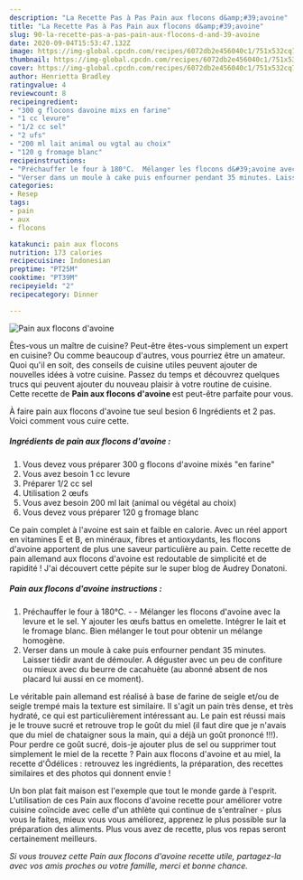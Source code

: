 ```yaml
---
description: "La Recette Pas à Pas Pain aux flocons d&amp;#39;avoine"
title: "La Recette Pas à Pas Pain aux flocons d&amp;#39;avoine"
slug: 90-la-recette-pas-a-pas-pain-aux-flocons-d-and-39-avoine
date: 2020-09-04T15:53:47.132Z
image: https://img-global.cpcdn.com/recipes/6072db2e456040c1/751x532cq70/pain-aux-flocons-davoine-photo-principale-de-la-recette.jpg
thumbnail: https://img-global.cpcdn.com/recipes/6072db2e456040c1/751x532cq70/pain-aux-flocons-davoine-photo-principale-de-la-recette.jpg
cover: https://img-global.cpcdn.com/recipes/6072db2e456040c1/751x532cq70/pain-aux-flocons-davoine-photo-principale-de-la-recette.jpg
author: Henrietta Bradley
ratingvalue: 4
reviewcount: 8
recipeingredient:
- "300 g flocons davoine mixs en farine"
- "1 cc levure"
- "1/2 cc sel"
- "2 ufs"
- "200 ml lait animal ou vgtal au choix"
- "120 g fromage blanc"
recipeinstructions:
- "Préchauffer le four à 180°C.  Mélanger les flocons d&#39;avoine avec la levure et le sel. Y ajouter les œufs battus en omelette. Intégrer le lait et le fromage blanc. Bien mélanger le tout pour obtenir un mélange homogène."
- "Verser dans un moule à cake puis enfourner pendant 35 minutes. Laisser tiédir avant de démouler. A déguster avec un peu de confiture ou mieux avec du beurre de cacahuète (au abonné absent de nos placard lui aussi en ce moment)."
categories:
- Resep
tags:
- pain
- aux
- flocons

katakunci: pain aux flocons 
nutrition: 173 calories
recipecuisine: Indonesian
preptime: "PT25M"
cooktime: "PT39M"
recipeyield: "2"
recipecategory: Dinner

---
```



![Pain aux flocons d&#39;avoine](https://img-global.cpcdn.com/recipes/6072db2e456040c1/751x532cq70/pain-aux-flocons-davoine-photo-principale-de-la-recette.jpg)

Êtes-vous un maître de cuisine? Peut-être êtes-vous simplement un expert en cuisine? Ou comme beaucoup d'autres, vous pourriez être un amateur. Quoi qu'il en soit, des conseils de cuisine utiles peuvent ajouter de nouvelles idées à votre cuisine. Passez du temps et découvrez quelques trucs qui peuvent ajouter du nouveau plaisir à votre routine de cuisine. Cette recette de <strong> Pain aux flocons d&#39;avoine </strong> est peut-être parfaite pour vous.

<!--inarticleads1-->

À faire pain aux flocons d&#39;avoine tue seul besion 6 Ingrédients et 2 pas. Voici comment vous cuire cette.

##### Ingrédients de pain aux flocons d&#39;avoine :

1. Vous devez vous préparer 300 g flocons d&#39;avoine mixés &#34;en farine&#34;
1. Vous avez besoin 1 cc levure
1. Préparer 1/2 cc sel
1. Utilisation 2 œufs
1. Vous avez besoin 200 ml lait (animal ou végétal au choix)
1. Vous devez vous préparer 120 g fromage blanc


Ce pain complet à l&#39;avoine est sain et faible en calorie. Avec un réel apport en vitamines E et B, en minéraux, fibres et antioxydants, les flocons d&#39;avoine apportent de plus une saveur particulière au pain. Cette recette de pain allemand aux flocons d&#39;avoine est redoutable de simplicité et de rapidité ! J&#39;ai découvert cette pépite sur le super blog de Audrey Donatoni. 

<!--inarticleads2-->

##### Pain aux flocons d&#39;avoine instructions :

1. Préchauffer le four à 180°C. -  - Mélanger les flocons d&#39;avoine avec la levure et le sel. Y ajouter les œufs battus en omelette. Intégrer le lait et le fromage blanc. Bien mélanger le tout pour obtenir un mélange homogène.
1. Verser dans un moule à cake puis enfourner pendant 35 minutes. Laisser tiédir avant de démouler. A déguster avec un peu de confiture ou mieux avec du beurre de cacahuète (au abonné absent de nos placard lui aussi en ce moment).


Le véritable pain allemand est réalisé à base de farine de seigle et/ou de seigle trempé mais la texture est similaire. Il s&#39;agit un pain très dense, et très hydraté, ce qui est particulièrement intéressant au. Le pain est réussi mais je le trouve sucré et retrouve trop le goût du miel (il faut dire que je n&#39;avais que du miel de chataigner sous la main, qui a déjà un goût prononcé !!!). Pour perdre ce goût sucré, dois-je ajouter plus de sel ou supprimer tout simplement le miel de la recette ? Pain aux flocons d&#39;avoine et au miel, la recette d&#39;Ôdélices : retrouvez les ingrédients, la préparation, des recettes similaires et des photos qui donnent envie ! 

<!--inarticleads1-->

<p>
Un bon plat fait maison est l'exemple que tout le monde garde à l'esprit. L'utilisation de ces Pain aux flocons d&#39;avoine recette pour améliorer votre cuisine coïncide avec celle d'un athlète qui continue de s'entraîner - plus vous le faites, mieux vous vous améliorez, apprenez le plus possible sur la préparation des aliments. Plus vous avez de recette, plus vos repas seront certainement meilleurs.
</p>

<p>
<i>Si vous trouvez cette Pain aux flocons d&#39;avoine recette utile, partagez-la avec vos amis proches ou votre famille, merci et bonne chance.</i>
</p>
